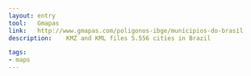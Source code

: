 ```yaml
---
layout: entry
tool:	Gmapas
link:	http://www.gmapas.com/poligonos-ibge/municipios-do-brasil
description:	KMZ and KML files 5.556 cities in Brazil

tags:
- maps
---
```


